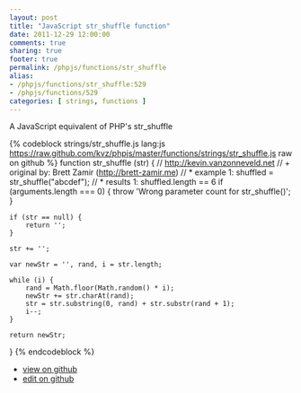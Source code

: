 ```yaml
---
layout: post
title: "JavaScript str_shuffle function"
date: 2011-12-29 12:00:00
comments: true
sharing: true
footer: true
permalink: /phpjs/functions/str_shuffle
alias:
- /phpjs/functions/str_shuffle:529
- /phpjs/functions/529
categories: [ strings, functions ]
---
```

A JavaScript equivalent of PHP's str_shuffle
<!-- more -->
{% codeblock strings/str_shuffle.js lang:js https://raw.github.com/kvz/phpjs/master/functions/strings/str_shuffle.js raw on github %}
function str_shuffle (str) {
    // http://kevin.vanzonneveld.net
    // +   original by: Brett Zamir (http://brett-zamir.me)
    // *     example 1: shuffled = str_shuffle("abcdef");
    // *     results 1: shuffled.length == 6
    if (arguments.length === 0) {
        throw 'Wrong parameter count for str_shuffle()';
    }
    
    if (str == null) {
        return '';
    }
    
    str += '';

    var newStr = '', rand, i = str.length;

    while (i) {
        rand = Math.floor(Math.random() * i);
        newStr += str.charAt(rand);
        str = str.substring(0, rand) + str.substr(rand + 1);
        i--;
    }

    return newStr;
}
{% endcodeblock %}
<ul>
 <li><a href="https://github.com/kvz/phpjs/blob/master/functions/strings/str_shuffle.js">view on github</a></li>
 <li><a href="https://github.com/kvz/phpjs/edit/master/functions/strings/str_shuffle.js">edit on github</a></li>
</ul>

